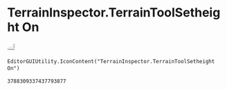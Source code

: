 # TerrainInspector.TerrainToolSetheight On
![](/img/TerrainInspector.TerrainToolSetheight%20On.png)

``` CSharp
EditorGUIUtility.IconContent("TerrainInspector.TerrainToolSetheight On")
```
```
3788309337437793877
```
